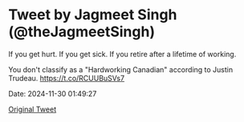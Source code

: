 # Tweet by Jagmeet Singh (@theJagmeetSingh)

If you get hurt.
If you get sick.
If you retire after a lifetime of working. 

You don't classify as a "Hardworking Canadian" according to Justin Trudeau. https://t.co/RCUUBuSVs7

Date: 2024-11-30 01:49:27

[Original Tweet](https://x.com/theJagmeetSingh/status/1862675278713024701)
